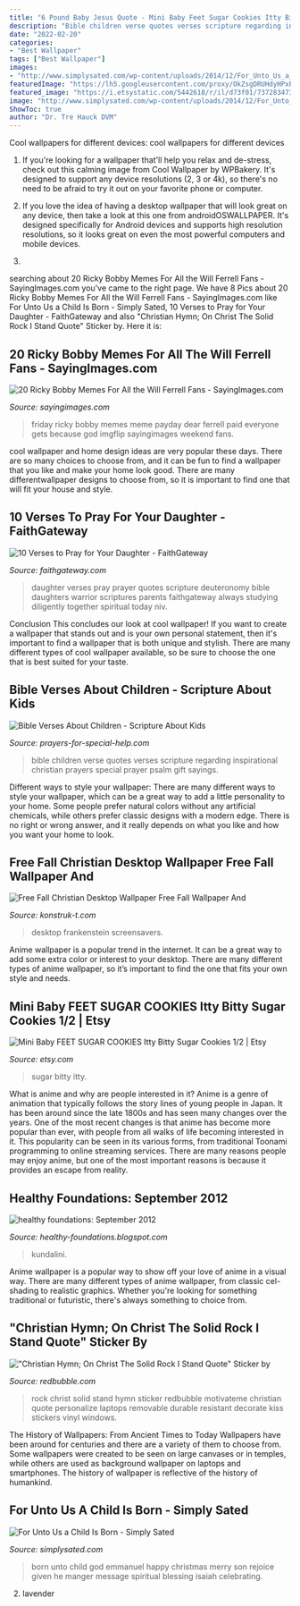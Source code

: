 ```yaml
---
title: "6 Pound Baby Jesus Quote - Mini Baby Feet Sugar Cookies Itty Bitty Sugar Cookies 1/2"
description: "Bible children verse quotes verses scripture regarding inspirational christian prayers special prayer psalm gift sayings"
date: "2022-02-20"
categories:
- "Best Wallpaper"
tags: ["Best Wallpaper"]
images:
- "http://www.simplysated.com/wp-content/uploads/2014/12/For_Unto_Us_a_Child_Is_Born_by_Ariniel-1024x640.jpg"
featuredImage: "https://lh5.googleusercontent.com/proxy/OkZsgDRUHdyHPxP5ebfqmQLHB9SslAQ6NoQ6rJ6IBPEYbTNoMAA0hNJrUyboIZIjBEZwUUMdg5C5xOPjX33jjrZcc0CWgKfhDw=s0-d"
featured_image: "https://i.etsystatic.com/5442618/r/il/d73f01/737283473/il_794xN.737283473_5mc5.jpg"
image: "http://www.simplysated.com/wp-content/uploads/2014/12/For_Unto_Us_a_Child_Is_Born_by_Ariniel-1024x640.jpg"
ShowToc: true
author: "Dr. Tre Hauck DVM"
---
```



Cool wallpapers for different devices:
cool wallpapers for different devices 

1. If you're looking for a wallpaper that'll help you relax and de-stress, check out this calming image from Cool Wallpaper by WPBakery. It's designed to support any device resolutions (2, 3 or 4k), so there's no need to be afraid to try it out on your favorite phone or computer.

2. If you love the idea of having a desktop wallpaper that will look great on any device, then take a look at this one from androidOSWALLPAPER. It's designed specifically for Android devices and supports high resolution resolutions, so it looks great on even the most powerful computers and mobile devices.

3.

	

		
searching about 20 Ricky Bobby Memes For All the Will Ferrell Fans - SayingImages.com you've came to the right page. We have 8 Pics about 20 Ricky Bobby Memes For All the Will Ferrell Fans - SayingImages.com like For Unto Us a Child Is Born - Simply Sated, 10 Verses to Pray for Your Daughter - FaithGateway and also &quot;Christian Hymn; On Christ The Solid Rock I Stand Quote&quot; Sticker by. Here it is:
		
    
## 20 Ricky Bobby Memes For All The Will Ferrell Fans - SayingImages.com

<img loading=lazy src="https://sayingimages.com/wp-content/uploads/ricky-bobby-dear-god-meme.jpg" onerror="this.onerror=null;this.src='https://tse4.mm.bing.net/th?id=OIP.-qolfkqY5s9GFQHpKXDaYgHaFg&amp;pid=15.1';" alt="20 Ricky Bobby Memes For All the Will Ferrell Fans - SayingImages.com">

_Source: sayingimages.com_

>friday ricky bobby memes meme payday dear ferrell paid everyone gets because god imgflip sayingimages weekend fans. 

	

cool wallpaper and home design ideas are very popular these days. There are so many choices to choose from, and it can be fun to find a wallpaper that you like and make your home look good. There are many differentwallpaper designs to choose from, so it is important to find one that will fit your house and style.

    
## 10 Verses To Pray For Your Daughter - FaithGateway

<img loading=lazy src="https://cdn.faithgateway.com/uploads/2017/05/10-verses-pray-daughter-400x400.png" onerror="this.onerror=null;this.src='https://tse4.mm.bing.net/th?id=OIP.-G8D0XupgO9hPveYPbf6HQAAAA&amp;pid=15.1';" alt="10 Verses to Pray for Your Daughter - FaithGateway">

_Source: faithgateway.com_

>daughter verses pray prayer quotes scripture deuteronomy bible daughters warrior scriptures parents faithgateway always studying diligently together spiritual today niv. 

	

Conclusion
This concludes our look at cool wallpaper! If you want to create a wallpaper that stands out and is your own personal statement, then it's important to find a wallpaper that is both unique and stylish. There are many different types of cool wallpaper available, so be sure to choose the one that is best suited for your taste.

    
## Bible Verses About Children - Scripture About Kids

<img loading=lazy src="http://www.prayers-for-special-help.com/image-files/children-bible-verse.jpg" onerror="this.onerror=null;this.src='https://tse2.mm.bing.net/th?id=OIP._wQaRvVaV2_H5BT9RMradgHaE8&amp;pid=15.1';" alt="Bible Verses About Children - Scripture About Kids">

_Source: prayers-for-special-help.com_

>bible children verse quotes verses scripture regarding inspirational christian prayers special prayer psalm gift sayings. 

	

Different ways to style your wallpaper:
There are many different ways to style your wallpaper, which can be a great way to add a little personality to your home. Some people prefer natural colors without any artificial chemicals, while others prefer classic designs with a modern edge. There is no right or wrong answer, and it really depends on what you like and how you want your home to look.

    
## Free Fall Christian Desktop Wallpaper Free Fall Wallpaper And

<img loading=lazy src="https://i0.wp.com/getwallpapers.com/wallpaper/full/a/b/d/568412.jpg" onerror="this.onerror=null;this.src='https://tse2.mm.bing.net/th?id=OIP.mjijQ5lJICHdaoJCRD_CFQHaEK&amp;pid=15.1';" alt="Free Fall Christian Desktop Wallpaper Free Fall Wallpaper And">

_Source: konstruk-t.com_

>desktop frankenstein screensavers. 

	

Anime wallpaper is a popular trend in the internet. It can be a great way to add some extra color or interest to your desktop. There are many different types of anime wallpaper, so it’s important to find the one that fits your own style and needs.

    
## Mini Baby FEET SUGAR COOKIES Itty Bitty Sugar Cookies 1/2 | Etsy

<img loading=lazy src="https://i.etsystatic.com/5442618/r/il/d73f01/737283473/il_794xN.737283473_5mc5.jpg" onerror="this.onerror=null;this.src='https://tse3.mm.bing.net/th?id=OIP.-xU637ZqrDss09tWFSbqZgHaJ4&amp;pid=15.1';" alt="Mini Baby FEET SUGAR COOKIES Itty Bitty Sugar Cookies 1/2 | Etsy">

_Source: etsy.com_

>sugar bitty itty. 

	

What is anime and why are people interested in it?
Anime is a genre of animation that typically follows the story lines of young people in Japan. It has been around since the late 1800s and has seen many changes over the years. One of the most recent changes is that anime has become more popular than ever, with people from all walks of life becoming interested in it. This popularity can be seen in its various forms, from traditional Toonami programming to online streaming services. There are many reasons people may enjoy anime, but one of the most important reasons is because it provides an escape from reality.

    
## Healthy Foundations: September 2012

<img loading=lazy src="https://lh5.googleusercontent.com/proxy/OkZsgDRUHdyHPxP5ebfqmQLHB9SslAQ6NoQ6rJ6IBPEYbTNoMAA0hNJrUyboIZIjBEZwUUMdg5C5xOPjX33jjrZcc0CWgKfhDw=s0-d" onerror="this.onerror=null;this.src='https://tse4.mm.bing.net/th?id=OIP.hENptQXCAo0T9Kpp6rSnDQAAAA&amp;pid=15.1';" alt="healthy foundations: September 2012">

_Source: healthy-foundations.blogspot.com_

>kundalini. 

	

Anime wallpaper is a popular way to show off your love of anime in a visual way. There are many different types of anime wallpaper, from classic cel-shading to realistic graphics. Whether you're looking for something traditional or futuristic, there's always something to choice from.

    
## &quot;Christian Hymn; On Christ The Solid Rock I Stand Quote&quot; Sticker By

<img loading=lazy src="https://ih1.redbubble.net/image.969906906.3511/bg,f8f8f8-flat,750x,075,f-pad,750x1000,f8f8f8.jpg" onerror="this.onerror=null;this.src='https://tse4.mm.bing.net/th?id=OIP.wdRGkj8O1IpVHLHPf4f7OAHaJ4&amp;pid=15.1';" alt="&quot;Christian Hymn; On Christ The Solid Rock I Stand Quote&quot; Sticker by">

_Source: redbubble.com_

>rock christ solid stand hymn sticker redbubble motivateme christian quote personalize laptops removable durable resistant decorate kiss stickers vinyl windows. 

	

The History of Wallpapers: From Ancient Times to Today
Wallpapers have been around for centuries and there are a variety of them to choose from. Some wallpapers were created to be seen on large canvases or in temples, while others are used as background wallpaper on laptops and smartphones. The history of wallpaper is reflective of the history of humankind.

    
## For Unto Us A Child Is Born - Simply Sated

<img loading=lazy src="http://www.simplysated.com/wp-content/uploads/2014/12/For_Unto_Us_a_Child_Is_Born_by_Ariniel-1024x640.jpg" onerror="this.onerror=null;this.src='https://tse2.mm.bing.net/th?id=OIP.30VU0A46Gv1g00Fy6TGAlQHaEo&amp;pid=15.1';" alt="For Unto Us a Child Is Born - Simply Sated">

_Source: simplysated.com_

>born unto child god emmanuel happy christmas merry son rejoice given he manger message spiritual blessing isaiah celebrating. 

	

2. lavender 

